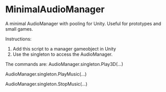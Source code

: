 # MinimalAudioManager
A minimal AudioManager with pooling for Unity.
Useful for prototypes and small games.

Instructions:
1. Add this script to a manager gameobject in Unity
2. Use the singleton to access the AudioManager. 

The commands are: 
AudioManager.singleton.Play3D(...)

AudioManager.singleton.PlayMusic(...)

AudioManager.singleton.StopMusic(...)
